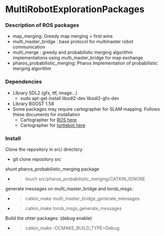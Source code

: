 # MultiRobotExplorationPackages
### Description of ROS packages
- map_merging: Greedy map merging = first wins
- multi_master_bridge : base protocol for multimaster robot communication
- multi_merge : greedy and probabilistic merging algorithm implementations using multi_master_bridge for map exchange
- pharos_probabilistic_merging: Pharos Implementation of probabilistic merging algorithm

### Dependencies
- Library SDL2 (gfx, ttf, image...)
  - sudo apt-get install libsdl2-dev libsdl2-gfx-dev 
- Library BOOST 1.58
- Some packages may require cartographer for SLAM mapping. Follows these documents for installation
  - Cartographer for [ROS here](http://google-cartographer-ros.readthedocs.io/en/latest/)
  - Cartographer for [turtlebot here](https://google-cartographer-ros-for-turtlebots.readthedocs.io/en/latest/)

### Install
Clone the repository in src/ directory
- git clone repository src

shunt pharos_probabilistic_merging package 
- > touch src/pharos_probabilistic_merging/CATKIN_IGNORE

generate messages on multi_master_bridge and torob_msgs:
- > catkin_make multi_master_bridge_generate_messages
- > catkin_make torob_msgs_generate_messages

Build the ohter packages: (debug enable)
- > catkin_make -DCMAKE_BUILD_TYPE=Debug
